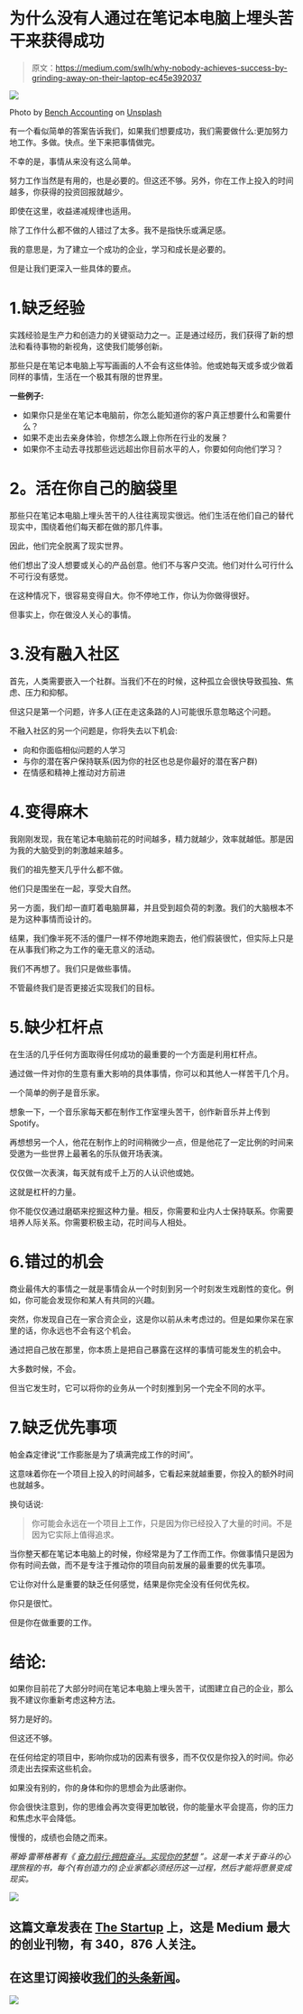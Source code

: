 # 为什么没有人通过在笔记本电脑上埋头苦干来获得成功

> 原文：<https://medium.com/swlh/why-nobody-achieves-success-by-grinding-away-on-their-laptop-ec45e392037>

![](img/4229eed988865ebd78309f48ad607d0c.png)

Photo by [Bench Accounting](https://unsplash.com/photos/C3V88BOoRoM?utm_source=unsplash&utm_medium=referral&utm_content=creditCopyText) on [Unsplash](https://unsplash.com/search/photos/laptop-work?utm_source=unsplash&utm_medium=referral&utm_content=creditCopyText)

有一个看似简单的答案告诉我们，如果我们想要成功，我们需要做什么:更加努力地工作。多做。快点。坐下来把事情做完。

不幸的是，事情从来没有这么简单。

努力工作当然是有用的，也是必要的。但这还不够。另外，你在工作上投入的时间越多，你获得的投资回报就越少。

即使在这里，收益递减规律也适用。

除了工作什么都不做的人错过了太多。我不是指快乐或满足感。

我的意思是，为了建立一个成功的企业，学习和成长是必要的。

但是让我们更深入一些具体的要点。

# 1.缺乏经验

实践经验是生产力和创造力的关键驱动力之一。正是通过经历，我们获得了新的想法和看待事物的新视角，这使我们能够创新。

那些只是在笔记本电脑上写写画画的人不会有这些体验。他或她每天或多或少做着同样的事情，生活在一个极其有限的世界里。

**一些例子:**

*   如果你只是坐在笔记本电脑前，你怎么能知道你的客户真正想要什么和需要什么？
*   如果不走出去亲身体验，你想怎么跟上你所在行业的发展？
*   如果你不主动去寻找那些远远超出你目前水平的人，你要如何向他们学习？

# **2。活在你自己的脑袋里**

那些只在笔记本电脑上埋头苦干的人往往离现实很远。他们生活在他们自己的替代现实中，围绕着他们每天都在做的那几件事。

因此，他们完全脱离了现实世界。

他们想出了没人想要或关心的产品创意。他们不与客户交流。他们对什么可行什么不可行没有感觉。

在这种情况下，很容易变得自大。你不停地工作，你认为你做得很好。

但事实上，你在做没人关心的事情。

# 3.没有融入社区

首先，人类需要嵌入一个社群。当我们不在的时候，这种孤立会很快导致孤独、焦虑、压力和抑郁。

但这只是第一个问题，许多人(正在走这条路的人)可能很乐意忽略这个问题。

不融入社区的另一个问题是，你将失去以下机会:

*   向和你面临相似问题的人学习
*   与你的潜在客户保持联系(因为你的社区也总是你最好的潜在客户群)
*   在情感和精神上推动对方前进

# 4.变得麻木

我刚刚发现，我在笔记本电脑前花的时间越多，精力就越少，效率就越低。那是因为我的大脑受到的刺激越来越多。

我们的祖先整天几乎什么都不做。

他们只是围坐在一起，享受大自然。

另一方面，我们却一直盯着电脑屏幕，并且受到超负荷的刺激。我们的大脑根本不是为这种事情而设计的。

结果，我们像半死不活的僵尸一样不停地跑来跑去，他们假装很忙，但实际上只是在从事我们称之为工作的毫无意义的活动。

我们不再想了。我们只是做些事情。

不管最终我们是否更接近实现我们的目标。

# 5.缺少杠杆点

在生活的几乎任何方面取得任何成功的最重要的一个方面是利用杠杆点。

通过做一件对你的生意有重大影响的具体事情，你可以和其他人一样苦干几个月。

一个简单的例子是音乐家。

想象一下，一个音乐家每天都在制作工作室埋头苦干，创作新音乐并上传到 Spotify。

再想想另一个人，他花在制作上的时间稍微少一点，但是他花了一定比例的时间来受邀为一些世界上最著名的乐队做开场表演。

仅仅做一次表演，每天就有成千上万的人认识他或她。

这就是杠杆的力量。

你不能仅仅通过磨砺来挖掘这种力量。相反，你需要和业内人士保持联系。你需要培养人际关系。你需要积极主动，花时间与人相处。

# 6.错过的机会

商业最伟大的事情之一就是事情会从一个时刻到另一个时刻发生戏剧性的变化。例如，你可能会发现你和某人有共同的兴趣。

突然，你发现自己在一家合资企业，这是你以前从未考虑过的。但是如果你呆在家里的话，你永远也不会有这个机会。

通过把自己放在那里，你本质上是把自己暴露在这样的事情可能发生的机会中。

大多数时候，不会。

但当它发生时，它可以将你的业务从一个时刻推到另一个完全不同的水平。

# 7.缺乏优先事项

帕金森定律说“工作膨胀是为了填满完成工作的时间”。

这意味着你在一个项目上投入的时间越多，它看起来就越重要，你投入的额外时间也就越多。

换句话说:

> 你可能会永远在一个项目上工作，只是因为你已经投入了大量的时间。不是因为它实际上值得追求。

当你整天都在笔记本电脑上的时候，你经常是为了工作而工作。你做事情只是因为你有时间去做，而不是专注于推动你的项目向前发展的最重要的优先事项。

它让你对什么是重要的缺乏任何感觉，结果是你完全没有任何优先权。

你只是很忙。

但是你在做重要的工作。

# 结论:

如果你目前花了大部分时间在笔记本电脑上埋头苦干，试图建立自己的企业，那么我不建议你重新考虑这种方法。

努力是好的。

但这还不够。

在任何给定的项目中，影响你成功的因素有很多，而不仅仅是你投入的时间。你必须走出去探索这些机会。

如果没有别的，你的身体和你的思想会为此感谢你。

你会很快注意到，你的思维会再次变得更加敏锐，你的能量水平会提高，你的压力和焦虑水平会降低。

慢慢的，成绩也会随之而来。

*蒂姆·雷蒂格著有《* [*奋力前行:拥抱奋斗。实现你的梦想*](https://www.amazon.com/dp/B07DK6QSLN) *”。这是一本关于奋斗的心理旅程的书，每个(有创造力的)企业家都必须经历这一过程，然后才能将愿景变成现实。*

[![](img/308a8d84fb9b2fab43d66c117fcc4bb4.png)](https://medium.com/swlh)

## 这篇文章发表在 [The Startup](https://medium.com/swlh) 上，这是 Medium 最大的创业刊物，有 340，876 人关注。

## 在这里订阅接收[我们的头条新闻](http://growthsupply.com/the-startup-newsletter/)。

[![](img/b0164736ea17a63403e660de5dedf91a.png)](https://medium.com/swlh)